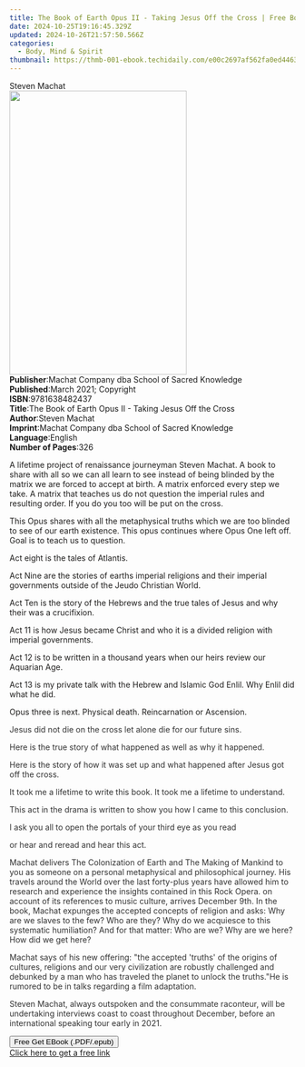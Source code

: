```yaml
---
title: The Book of Earth Opus II - Taking Jesus Off the Cross | Free Book
date: 2024-10-25T19:16:45.329Z
updated: 2024-10-26T21:57:50.566Z
categories:
  - Body, Mind & Spirit
thumbnail: https://thmb-001-ebook.techidaily.com/e00c2697af562fa0ed446390124dba156712efc01097a783729c2fcdb541a93d.jpg
---
```

<main id="book-container">
  <div class="flex flex-col">
    <div class="book-brief flex-1 py-6 px-4 sm:p-6 md:py-10 md:px-8">
      <!-- brief-->
      <div class="book-brief-main">Steven Machat</div>
    </div>
    <div
      class="book-meta-info flex-1 grid gap-4 col-start-1 col-end-3 row-start-1 sm:mb-6 sm:grid-cols-4 lg:gap-6 lg:col-start-2 lg:row-end-6 lg:row-span-6 lg:mb-0"
    >
      <div
        class="book-meta-info-left place-content-center mt-4 p-4 text-sm leading-6 col-start-2 col-span-2 dark:text-slate-400"
      >
        <img
          class="w-full h-500 object-cover rounded-lg sm:h-255 sm:col-span-2 lg:col-span-full"
          src="https://img-001-ebook.techidaily.com/c466cc564d271992bf1fe20e42e8d3aff90321a673fc3dc6bd45fb90dc7b54e9.jpg"
          alt=""
          width="312"
          height="500"
        />
      </div>
      <div
        class="book-meta-info-right mt-2 col-start-1 row-start-2 col-span-3 self-center"
      >
        <!-- meta data  -->
        <div class="flex flex-col px-4 md:px-8">
          <div class="flex-1">
            <strong>Publisher</strong>:<span class="px-2"
              >Machat Company dba School of Sacred Knowledge</span
            >
          </div>
          <div class="flex-1">
            <strong>Published</strong>:<span class="px-2"
              >March 2021; Copyright</span
            >
          </div>
          <div class="flex-1">
            <strong>ISBN</strong>:<span class="px-2">9781638482437</span>
          </div>
          <div class="flex-1">
            <strong>Title</strong>:<span class="px-2"
              >The Book of Earth Opus II - Taking Jesus Off the Cross</span
            >
          </div>
          <div class="flex-1">
            <strong>Author</strong>:<span class="px-2">Steven Machat</span>
          </div>
          <div class="flex-1">
            <strong>Imprint</strong>:<span class="px-2"
              >Machat Company dba School of Sacred Knowledge</span
            >
          </div>
          <div class="flex-1">
            <strong>Language</strong>:<span class="px-2">English</span>
          </div>
          <div class="flex-1">
            <strong>Number of Pages</strong>:<span class="px-2">326</span>
          </div>
        </div>
      </div>
    </div>
    <div class="book-description flex-1 py-6 px-4 sm:p-6 md:py-10 md:px-8">
      <div class="book-description-main">
        <div accordion-content="" id="description">
          <p>
            <span style="color: rgb(32, 31, 30)"
              >A lifetime project of renaissance journeyman Steven&nbsp;Machat.
              A book to share with all so we can all learn to see instead of
              being blinded by the matrix we are forced to accept at birth. A
              matrix enforced every step we take. A matrix that teaches us do
              not question the imperial rules and resulting order. If you do you
              too will be put on the cross.&nbsp;</span
            >
          </p>
          <p>
            <span style="color: rgb(32, 31, 30)"
              >This Opus shares with all the metaphysical truths which we are
              too blinded to see of our earth existence. This opus continues
              where Opus One left off. Goal is to teach us to
              question.&nbsp;</span
            >
          </p>
          <p>
            <span style="color: rgb(32, 31, 30)"
              >Act eight is the tales of Atlantis.&nbsp;</span
            >
          </p>
          <p>
            <span style="color: rgb(32, 31, 30)"
              >Act Nine are the stories of earths imperial religions and their
              imperial governments outside of the Jeudo Christian
              World.&nbsp;</span
            >
          </p>
          <p>
            <span style="color: rgb(32, 31, 30)"
              >Act Ten is the story of the Hebrews and the true tales of Jesus
              and why their was a crucifixion.&nbsp;</span
            >
          </p>
          <p>
            <span style="color: rgb(32, 31, 30)"
              >Act 11 is how Jesus became Christ and who it is a divided
              religion with imperial governments.&nbsp;</span
            >
          </p>
          <p>
            <span style="color: rgb(32, 31, 30)"
              >Act 12 is to be written in a thousand years when our heirs review
              our Aquarian Age.&nbsp;</span
            >
          </p>
          <p>
            <span style="color: rgb(32, 31, 30)"
              >Act 13 is my private talk with the Hebrew and Islamic God Enlil.
              Why Enlil did what he did.&nbsp;</span
            >
          </p>
          <p>
            <span style="color: rgb(32, 31, 30)"
              >Opus three is next. Physical death. Reincarnation or Ascension.
            </span>
          </p>
          <p>
            <span style="color: rgb(51, 51, 51)"
              >Jesus did not die on the cross let alone die for our future
              sins.</span
            >
          </p>
          <p>
            <span style="color: rgb(51, 51, 51)"
              >Here is the true story of what happened as well as why it
              happened.</span
            >
          </p>
          <p>
            <span style="color: rgb(51, 51, 51)"
              >Here is the story of how it was set up and what happened after
              Jesus got off the cross.</span
            >
          </p>
          <p>
            <span style="color: rgb(51, 51, 51)"
              >It took me a lifetime to write this book. It took me a lifetime
              to understand.</span
            >
          </p>
          <p>
            <span style="color: rgb(51, 51, 51)"
              >This act in the drama is written to show you how I came to this
              conclusion.</span
            >
          </p>
          <p>
            <span style="color: rgb(51, 51, 51)"
              >I ask you all to open the portals of your third eye as you
              read</span
            >
          </p>
          <p>
            <span style="color: rgb(51, 51, 51)"
              >or hear and reread and hear this act.</span
            >
          </p>
          <p>
            <span style="color: rgb(51, 51, 51)"
              >Machat delivers The Colonization of Earth and The Making of
              Mankind to you as someone on a personal metaphysical and
              philosophical journey. His travels around the World over the last
              forty-plus years have allowed him to research and experience the
              insights contained in this Rock Opera. on account of its
              references to music culture, arrives December 9th. In the book,
              Machat expunges the accepted concepts of religion and asks: Why
              are we slaves to the few? Who are they? Why do we acquiesce to
              this systematic humiliation? And for that matter: Who are we? Why
              are we here? How did we get here?</span
            >
          </p>
          <p>
            <span style="color: rgb(51, 51, 51)"
              >Machat says of his new offering: "the accepted 'truths' of the
              origins of cultures, religions and our very civilization are
              robustly challenged and debunked by a man who has traveled the
              planet to unlock the truths."He is rumored to be in talks
              regarding a film adaptation.</span
            >
          </p>
          <p>
            <span style="color: rgb(51, 51, 51)"
              >Steven Machat, always outspoken and the consummate raconteur,
              will be undertaking interviews coast to coast throughout December,
              before an international speaking tour early in 2021.</span
            >
          </p>
        </div>
        <div class="accordion-fader"></div>
      </div>
    </div>
    <div class="book-excerpts flex-1 py-6 px-4 sm:p-6 md:py-10 md:px-8"></div>
    <div
      class="book-about-author flex-1 py-6 px-4 sm:p-6 md:py-10 md:px-8"
    ></div>
    <div class="book-free-get flex-1 py-6 px-4 sm:p-6 md:py-10 md:px-8">
      <button
        id="btn-free-get"
        class="bg-blue-500 hover:bg-blue-700 text-white font-bold py-2 px-4 rounded"
      >
        Free Get EBook (.PDF/.epub)
      </button>
      <div id="countdown-display" class="px-2 text-lg mt-2"></div>
      <a
        id="free-link"
        class="hidden bg-blue-500 hover:bg-blue-700 text-white font-bold py-2 px-4 rounded"
        href="https://www.ebooks.com/en-us/book/210252443/the-book-of-earth-opus-ii-taking-jesus-off-the-cross/steven-machat/"
        target="_blank"
        >Click here to get a free link</a
      >
    </div>
    <script>
      let countdownTime = 0;
      let countdownInterval = null;
      document
        .getElementById('btn-free-get')
        .addEventListener('click', startCountdown);
      function startCountdown() {
        countdownTime = new Date().getTime() + 60000 * 3;
        countdownInterval = setInterval(updateCountdown, 1000);
        document.getElementById('btn-free-get').disabled = true;
        document
          .getElementById('btn-free-get')
          .classList.add('bg-gray-500', 'cursor-not-allowed');
      }
      function updateCountdown() {
        let currentTime = new Date().getTime();
        let timeLeft = countdownTime - currentTime;
        let secondsLeft = Math.floor(timeLeft / 1000);
        document.getElementById('countdown-display').innerHTML =
          `Remaining time: ${secondsLeft} seconds.`;
        if (secondsLeft <= 0) {
          clearInterval(countdownInterval);
          document.getElementById('btn-free-get').classList.add('hidden');
          document.getElementById('free-link').classList.remove('hidden');
          document.getElementById('countdown-display').innerHTML = '';
        }
      }
    </script>
  </div>
</main>

<ins class="adsbygoogle"
      style="display:block"
      data-ad-client="ca-pub-7571918770474297"
      data-ad-slot="8358498916"
      data-ad-format="auto"
      data-full-width-responsive="true"></ins>
    
